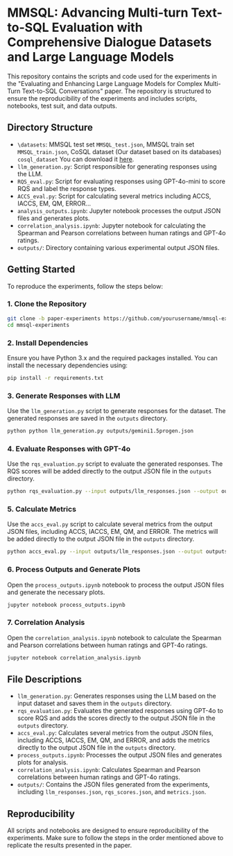 # MMSQL: Advancing Multi-turn Text-to-SQL Evaluation with Comprehensive Dialogue Datasets and Large Language Models

This repository contains the scripts and code used for the experiments in the "Evaluating and Enhancing Large Language Models for Complex Multi-Turn Text-to-SQL Conversations" paper. The repository is structured to ensure the reproducibility of the experiments and includes scripts, notebooks, test suit, and data outputs.

## Directory Structure
- `\datasets`: MMSQL test set `MMSQL_test.json`, MMSQL train set `MMSQL_train.json`, CoSQL dataset (Our dataset based on its databases) `cosql_dataset` You can download it [here](https://drive.google.com/uc?export=download&id=1Y3ydpFiQQ3FC0bzdfy3groV95O_f1nXF).
- `llm_generation.py`: Script responsible for generating responses using the LLM.
- `RQS_eval.py`: Script for evaluating responses using GPT-4o-mini to score RQS and label the response types.
- `ACCS_eval.py`: Script for calculating several metrics including ACCS, IACCS, EM, QM, ERROR...
- `analysis_outputs.ipynb`: Jupyter notebook processes the output JSON files and generates plots.
- `correlation_analysis.ipynb`: Jupyter notebook for calculating the Spearman and Pearson correlations between human ratings and GPT-4o ratings.
- `outputs/`: Directory containing various experimental output JSON files.

## Getting Started

To reproduce the experiments, follow the steps below:

### 1. Clone the Repository

```bash
git clone -b paper-experiments https://github.com/yourusername/mmsql-experiments.git
cd mmsql-experiments
```

### 2. Install Dependencies

Ensure you have Python 3.x and the required packages installed. You can install the necessary dependencies using:

```bash
pip install -r requirements.txt
```

### 3. Generate Responses with LLM

Use the `llm_generation.py` script to generate responses for the dataset. The generated responses are saved in the `outputs` directory.

```bash
python python llm_generation.py outputs/gemini1.5progen.json
```

### 4. Evaluate Responses with GPT-4o

Use the `rqs_evaluation.py` script to evaluate the generated responses. The RQS scores will be added directly to the output JSON file in the `outputs` directory.

```bash
python rqs_evaluation.py --input outputs/llm_responses.json --output outputs/rqs_scores.json
```

### 5. Calculate Metrics

Use the `accs_eval.py` script to calculate several metrics from the output JSON files, including ACCS, IACCS, EM, QM, and ERROR. The metrics will be added directly to the output JSON file in the `outputs` directory.

```bash
python accs_eval.py --input outputs/llm_responses.json --output outputs/metrics.json
```

### 6. Process Outputs and Generate Plots

Open the `process_outputs.ipynb` notebook to process the output JSON files and generate the necessary plots.

```bash
jupyter notebook process_outputs.ipynb
```

### 7. Correlation Analysis

Open the `correlation_analysis.ipynb` notebook to calculate the Spearman and Pearson correlations between human ratings and GPT-4o ratings.

```bash
jupyter notebook correlation_analysis.ipynb
```

## File Descriptions

- `llm_generation.py`: Generates responses using the LLM based on the input dataset and saves them in the `outputs` directory.
- `rqs_evaluation.py`: Evaluates the generated responses using GPT-4o to score RQS and adds the scores directly to the output JSON file in the `outputs` directory.
- `accs_eval.py`: Calculates several metrics from the output JSON files, including ACCS, IACCS, EM, QM, and ERROR, and adds the metrics directly to the output JSON file in the `outputs` directory.
- `process_outputs.ipynb`: Processes the output JSON files and generates plots for analysis.
- `correlation_analysis.ipynb`: Calculates Spearman and Pearson correlations between human ratings and GPT-4o ratings.
- `outputs/`: Contains the JSON files generated from the experiments, including `llm_responses.json`, `rqs_scores.json`, and `metrics.json`.

## Reproducibility

All scripts and notebooks are designed to ensure reproducibility of the experiments. Make sure to follow the steps in the order mentioned above to replicate the results presented in the paper.

```
